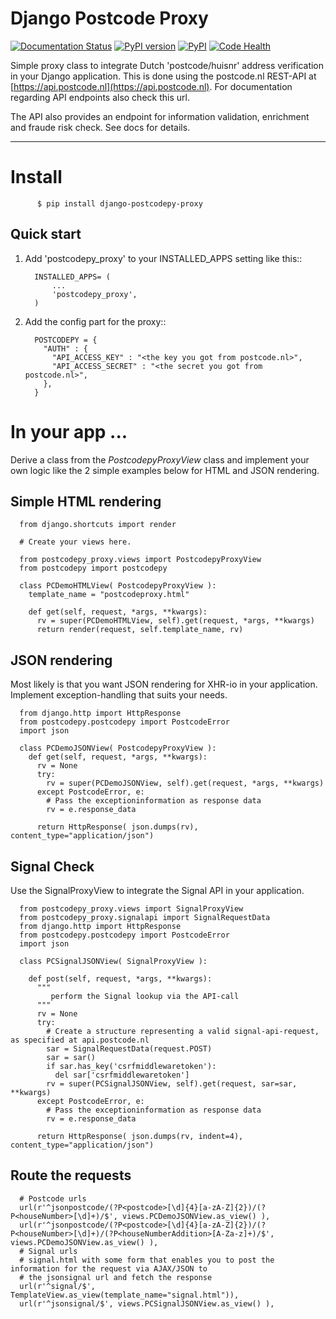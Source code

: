 Django Postcode Proxy
=========================

[![Documentation Status](https://readthedocs.org/projects/django-postcodepy-proxy/badge/?version=latest)](http://django-postcodepy-proxy.readthedocs.org/en/latest/?badge=latest)
[![PyPI version](https://badge.fury.io/py/django-postcodepy-proxy.svg)](http://badge.fury.io/py/django-postcodepy-proxy)
[![PyPI](https://img.shields.io/pypi/dm/django-postcodepy-proxy.svg)]()
[![Code Health](https://landscape.io/github/hootnot/django-postcodepy-proxy/master/landscape.svg?style=flat)](https://landscape.io/github/hootnot/django-postcodepy-proxy/master)

Simple proxy class to integrate Dutch 'postcode/huisnr' address verification in your Django application.
This is done using the postcode.nl REST-API at [https://api.postcode.nl](https://api.postcode.nl). For documentation
regarding API endpoints also check this url.

The API also provides an endpoint for information validation, enrichment and fraude risk check. See docs for details.

---

Install
=========

          $ pip install django-postcodepy-proxy



Quick start
-----------------

1. Add 'postcodepy_proxy' to your INSTALLED_APPS setting like this::

         INSTALLED_APPS= (
             ...
             'postcodepy_proxy',
         )

2. Add the config part for the proxy::

         POSTCODEPY = {
           "AUTH" : {
             "API_ACCESS_KEY" : "<the key you got from postcode.nl>",
             "API_ACCESS_SECRET" : "<the secret you got from postcode.nl>",
           },
         }

In your app ...
================

Derive a class from the *PostcodepyProxyView* class and implement your own logic like the 2 simple examples below for HTML and JSON rendering.

## Simple HTML rendering
 
      from django.shortcuts import render

      # Create your views here.

      from postcodepy_proxy.views import PostcodepyProxyView
      from postcodepy import postcodepy

      class PCDemoHTMLView( PostcodepyProxyView ):
        template_name = "postcodeproxy.html"
      
        def get(self, request, *args, **kwargs):
          rv = super(PCDemoHTMLView, self).get(request, *args, **kwargs)
          return render(request, self.template_name, rv)


## JSON rendering

Most likely is that you want JSON rendering for XHR-io in your application. Implement exception-handling that suits your needs.


      from django.http import HttpResponse
      from postcodepy.postcodepy import PostcodeError
      import json

      class PCDemoJSONView( PostcodepyProxyView ):
        def get(self, request, *args, **kwargs):
          rv = None
          try:
            rv = super(PCDemoJSONView, self).get(request, *args, **kwargs)
          except PostcodeError, e:
            # Pass the exceptioninformation as response data
            rv = e.response_data

          return HttpResponse( json.dumps(rv), content_type="application/json")


## Signal Check 

Use the SignalProxyView to integrate the Signal API in your application.

      from postcodepy_proxy.views import SignalProxyView
      from postcodepy_proxy.signalapi import SignalRequestData
      from django.http import HttpResponse
      from postcodepy.postcodepy import PostcodeError
      import json

      class PCSignalJSONView( SignalProxyView ):
      
        def post(self, request, *args, **kwargs):
          """
             perform the Signal lookup via the API-call
          """
          rv = None
          try:
            # Create a structure representing a valid signal-api-request, as specified at api.postcode.nl
            sar = SignalRequestData(request.POST)
            sar = sar()
            if sar.has_key('csrfmiddlewaretoken'):
              del sar['csrfmiddlewaretoken']
            rv = super(PCSignalJSONView, self).get(request, sar=sar, **kwargs)
          except PostcodeError, e:
            # Pass the exceptioninformation as response data
            rv = e.response_data
      
          return HttpResponse( json.dumps(rv, indent=4), content_type="application/json")


## Route the requests

      # Postcode urls
      url(r'^jsonpostcode/(?P<postcode>[\d]{4}[a-zA-Z]{2})/(?P<houseNumber>[\d]+)/$', views.PCDemoJSONView.as_view() ),
      url(r'^jsonpostcode/(?P<postcode>[\d]{4}[a-zA-Z]{2})/(?P<houseNumber>[\d]+)/(?P<houseNumberAddition>[A-Za-z]+)/$', views.PCDemoJSONView.as_view() ),
      # Signal urls
      # signal.html with some form that enables you to post the information for the request via AJAX/JSON to
      # the jsonsignal url and fetch the response
      url(r'^signal/$', TemplateView.as_view(template_name="signal.html")),
      url(r'^jsonsignal/$', views.PCSignalJSONView.as_view() ),

